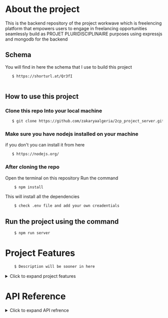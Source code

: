 # About the project 
This is the backend repository of the project workwave which is freelencing
platform that empowers users to engage in freelancing opportunities seamlessly build
as PROJET PLURIDISCIPLINAIRE purposes  using expressjs and mongodb for the backend

## Schema
You will find in here the schema that I use to build this project
```bash
   $ https://shorturl.at/Qr3fI
   
```

## How to use this project

### Clone this repo Into your local machine 
```bash
   $ git clone https://github.com/zakaryaalgeria/2cp_project_server.git
```
### Make sure you have nodejs installed on your machine 
if you don't you can install it from here
```bash
   $ https://nodejs.org/
``` 
### After cloning the repo 
Open the terminal on this repository 
Run the command 
```bash
    $ npm install
```
This will install all the dependencies
```bash
    $ check .env file and add your own creadentials
```

## Run the project using the command
```bash
    $ npm run server
```

# Project Features
```bash
    $ Description will be sooner in here
```
<details>
<summary>Click to expand project features</summary>

**User Authentication :**
- [x] Signup / Registration =  using google or without google
- [x] Login = using google or without google
- [x] Update all account information 
  
</details>

# API Reference

<details>
<summary>Click to expand API refrence</summary>
    
## Auth 

### Without google

#### Signup new user

```http
POST /api/auth/sign-up 
```

| Parameter   | Type     |
| :---------- | :------- |
| `email`     | `string` |
| `password`  | `string` |
| `firstName` | `string` |
| `lastName`  | `string` |
| `mobile`    | `string` |

example :

    {
        "firstName":"zakarya",
        "email":"zakarya@gmail.com",
        "password":"Password_123",
        "lastName":"saoual",
        "mobile":"545342389"
    }

#### Login user

```http
POST /api/auth/sign-in
```

| Parameter   | Type     |
| :---------- | :------- |
| `email`     | `string` |
| `Passsword` | `string` |

example :

    {
        "email":"zakarya@gmail.com",
        "password":"Password_123"
    }

### With google

    will be added soon ...

### verify user account 

#### send vefication email for user

This will allows you to send vefication email to the user account 
when the user click in it , his account will be verified succefully
with another api call 

```http
POST /api/user/send-verification-email  'require auth'
```

### logout user

```http
GET /api/auth/logout
```

### check user token

    The token will be sent via the cookie so you don't need to add in it

```http
GET /api/auth/check-login
```


## Profile

#### Add the user information or update the profile information

```http
POST /api/user/update-profile   'require auth'
``` 

| Parameter       | Type     |
| :-------------- | :------- |
| `photo`         | `string` |
| `description`   | `string` |
| `portfolio_url` | `string` |

example :

    {
        "photo":"https://res.cloudinary.com/dbeurnzkh/image/upload/v1712579171/h2cxrcnmslnslo8sm9pf.jpg",
        "description":"I am cs student , web developer and penetration tester with more that 2 years in the fields of it",
        "portfolio_url":"https://zakaryasaoual.com"
    }

#### get user

```http
GET /api/user/get-single-user  'require auth'
``` 


### Forgot password

#### Forgot password token

    Will be sent via email to the user account

```http
POST /api/auth/forgot-password-token
```

| Parameter   | Type     |
| :---------- | :------- |
| `email`     | `string` |

example :

    {
        "email":"gptchat702@gmail.com"
    }

#### Reset  Password with forgot password token

    Will be sent via email to the user account

```http
PUT /api/auth/reset-password/:token
```

    Here after he clicks the link on his email he will got this link to the
        front-end page when he can update his password

| Parameter   | Type     |
| :---------- | :------- |
| `password`  | `string` |

example :

    {
        "password":"Za@#_+s@#12ka123ASqw"
    }


## Upload

#### Upload profile picture

```http
POST /api/user/profile-picture  'require auth'
```

| Parameter   | Type        |
| :---------- | :---------- |
| `image`     | `form-data` |

You will got as result the url of the image uploaded and also you will got
public_id and asset_id

#### Upload freelencer certificate

```http
POST /api/freelencer/certificate/upload  'require auth'
```

You can upload here more than image once

| Parameter    | Type        |
| :----------- | :---------- |
| `images`     | `form-data` |



#### Delete uploaded  picture

```http
DELETE /api/user/delete-image/:id 'require auth , require upload_picture'
```

id : represent the asset_id you will got after upload  picture 



## Freelencer

#### Create freelencer

```http
POST /api/freelencer/create 'require auth'
```

| Parameter     | Type     |
| :------------ | :------- |
| `certificate` | `array` |
| `skills`      | `array` |

example : 
    {
        "certificate" : [{
            "link": "https://res.cloudinary.com/dbeurnzkh/image/upload/v1712585122/qvyxddz4c2hrtllrjt3b.jpg",
            "asset_id": "af8f6888bf016f2f2f43fe318c180a9c",
            "verifiedId": "tst.jfdkls23"   // you can get this from the certificate provider 
        }] ,
        "skills" : ["ui/ux","front-end","logo design"]
    }   

#### update freelencer

```http
PUT /api/freelencer/update 'require auth'
```

| Parameter     | Type     |
| :------------ | :------- |
| `certificate` | `array` |
| `skills`      | `array` |

example : 
    {
        "certificate" : [{
            "link": "https://res.cloudinary.com/dbeurnzkh/image/upload/v1712585122/qvyxddz4c2hrtllrjt3b.jpg",
            "asset_id": "af8f6888bf016f2f2f43fe318c180a9c",
            "verifiedId": "tst.jfdkls23"   // you can get this from the certificate provider 
        }] ,
        "skills" : ["ui/ux","front-end","logo design"]
    }   

#### Get freelencer

```http
GET /api/freelencer/get 'require auth'
```

#### Apply for project

```http
PUT /apply/:id 'require auth'
```
    The id of the project here in the params of the request


#### Get the project accepted

```http
GET /get/projects/accepted 'require auth'
```

#### Get the project canceled

```http
GET /get/projects/canceled 'require auth'
```

#### Get all the project

```http
GET /api/freelencer/get/projects/exists 'require auth'
```

#### Get single project

```http
GET /api/freelencer/project/:id 'require auth'
```

    id represents the project id


#### Switch account into user

```http
PUT /api/freelencer/client 'require auth'
```

#### create service

```http
POST /api/freelencer/create/service 'require auth'
```

| Parameter      | Type                |
| :------------- | :------------------ |
| `description ` | `string`            |
| `service`      | `string`            |
| `price`        | `string` | `number` |

example :

    {
        "service":"logo design","description":"full stack design","price":120
    }


#### update service

```http
POST /api/freelencer/update/service/:id  'require auth'
```

    Here the id is the service id

| Parameter      | Type                |
| :------------- | :------------------ |
| `description ` | `string`            |
| `service`      | `string`            |
| `price`        | `string` | `number` |

example :

    {
        "service":"logo design","description":"full stack design","price":120
    }

#### accept user on service

```http
PUT /api/freelencer/service/accept/:id  'require auth'
```

    Here the id is the service id

| Parameter      | Type                |
| :------------- | :------------------ |
| `user `        | `string`            |

    Here the user is the user id that we wanna accept on the service

example :

    {
        "user":"662146a6be275abc9c8932ae"
    }






#### refuse user from service

```http
PUT /api/freelencer/service/refuse/:id  'require auth'
```

    Here the id is the service id

| Parameter      | Type                |
| :------------- | :------------------ |
| `user `        | `string`            |

    Here the user is the user id that we wanna accept on the service

example :

    {
        "user":"662146a6be275abc9c8932ae"
    }

#### Get service for freelencer

```http
GET /api/freelencer/get/service/:id  'require auth'
```

    id represent the service id

#### Get all the created services for that freelencer 

```http
GET /api/freelencer/get/services/all  'require auth'
```

#### submit project

```http
PUT /api/freelencer/submit/project/:id 'require auth'
```

    id : represent the project id 

| Parameter      | Type                |
| :------------- | :------------------ |
| `link `        | `string`            |
| `desc`         | `string`            |

example :

    {
        "link":"google drive link",
        "desc":"Description about the content of the drive"
    }

#### submit service 

```http
PUT /api/freelencer/submit/service/:id 'require auth'
```

    id : represent the service id 

| Parameter        | Type                |
| :--------------- | :------------------ |
| `link `          | `string`            |
| `desc`           | `string`            |
| `enrolledUserId` | `string`            |

example :

    {
        "link":"google drive link",
        "desc":"Description about the content of the drive",
        "enrolledUserId":"6621482abe275abc9c8932b7"
    }


## Chat

#### Get all messages

```http
GET /api/chat/message/get_all 'require auth'
```

| Parameter      | Type     |
| :------------- | :------- |
| `conversation` | `string` |


#### Create message

```http
POST /api/chat/message/create 'require auth'
```

| Parameter      | Type     |
| :------------- | :------- |
| `conversation` | `string` |
| `content`      | `string` |

    conversation id

#### Create conversation

```http
POST /api/chat/conversation/create 'require auth'
```

| Parameter      | Type     |
| :------------- | :------- |
| `participant`  | `string` |

    the participant id 


#### Get all conversations

```http
GET /api/chat/conversation/all 'require auth'
```

#### Delete conversation

```http
GET /api/chat/message/delete/:id 'require auth'
```
    Here the conversation id

## Client

#### Create project

```http
POST /api/client/project/create 'require auth'
```

| Parameter     | Type     |
| :------------ | :------- |
| `title`       | `string` |
| `description` | `string` |
| `amount`      | `integer`|

example : 
      
{
    "title":"ecommerce website",
    "description":"ecommerce website where i can put product to present them , also sell them ...",
    "amount":3000
}


#### Update project

```http
PUT /api/client/project/update/:id 'require auth'
```

| Parameter     | Type     |
| :------------ | :------- |
| `title`       | `string` |
| `description` | `string` |
| `amount`      | `integer`|

example : 
      
{
    "title":"ecommerce website 2",
    "description":"ecommerce website where i can put product to present them , also sell them ...",
    "amount":3000
}

#### Get all user projects

```http
GET /api/client/projects/all 'require auth'
```

#### Get single project for user

```http
GET /api/client/project/get/:id 'require auth'
```

#### Delete single project from the creator user

```http
DELETE /api/client/project/delete/:id 'require auth'
```

#### Update project status

```http
PUT /api/client/project/status/:id 'require auth'
```

| Parameter      | Type     |
| :------------- | :------- |
| `status`       | `string` |

#### Accept freelencer in project

```http
PUT /api/client/project/participants/accept/:id 'require auth'
```

    Here the id in the params represents the project id

| Parameter      | Type     |
| :------------- | :------- |
| `userID`       | `string` |

example :

    {
        "userId":"6621482abe275abc9c8932b7"
    }


#### Canceled freelencer from project

```http
PUT /api/client/project/participants/refuse/:id 'require auth'
```

    Here the id in the params represents the project id

| Parameter      | Type     |
| :------------- | :------- |
| `userID`       | `string` |

example :

    {
        "userId":"6621482abe275abc9c8932b7"
    }



#### Switch the account into freelencer

```http
PUT /api/client/freelencer 'require auth'
```


#### Get services

```http
GET /api/client/services 'require auth'
```
    You are allowd to add the query parameters 

        searchParam, minAmount, maxAmount

    To do filtering functionnality

Query parameters available :

*   `searchParam`: Search by    
*   `minAmount`: min amount  
*   `maxAmount`: max amount    


#### Apply for service

```http
PUT /api/client/apply/service/:id 'require auth'
```

    The " id " here represent the service id 


#### Get services accepted in 

```http
GET /api/client/services/accepted 'require auth'
```

#### Get services refused in 

```http
GET /api/client/services/refused 'require auth'
```


## Notification

#### Get all notifications 

```http
GET /api/notification 'require auth'
```

## Enquiry

#### Create Enquiry

```http
POST /api/enquiry/create 'require auth'
```

| Parameter | Type     |
| :-------- | :------- |
| `comment` | `string` |

Example :

    {
        "comment": "This is an enquiry comment."
    }


#### Update Enquiry Status

```http
PUT /api/enquiry/:id 'require auth, admin'
```

| Parameter | Type     |
| :-------- | :------- |
| `status`  | `string` |

Example :

    {
        "status": "Contacted"
    }


#### Delete Enquiry

```http
DELETE /api/enquiry/:id 'require auth, admin'
```

#### Get All Enquiries

```http
GET /api/enquiry/all 'require auth, admin'
```

#### Get Single Enquiry

```http
GET /api/enquiry/:id 'require auth, admin'
```



## Public

#### Get user profile information

    "id" represent the user id
```http
GET /api/public/:id 
```


## Last



</details>
